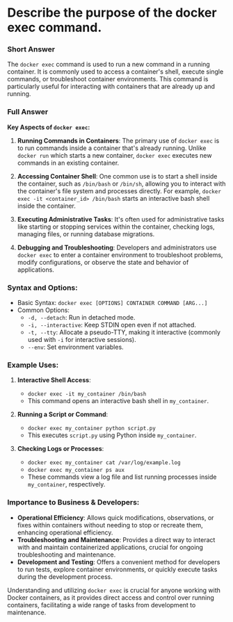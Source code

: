 # Describe the purpose of the docker exec command.

### Short Answer
The `docker exec` command is used to run a new command in a running container. It is commonly used to access a container's shell, execute single commands, or troubleshoot container environments. This command is particularly useful for interacting with containers that are already up and running.

### Full Answer

**Key Aspects of `docker exec`:**

1. **Running Commands in Containers**: The primary use of `docker exec` is to run commands inside a container that's already running. Unlike `docker run` which starts a new container, `docker exec` executes new commands in an existing container.

2. **Accessing Container Shell**: One common use is to start a shell inside the container, such as `/bin/bash` or `/bin/sh`, allowing you to interact with the container's file system and processes directly. For example, `docker exec -it <container_id> /bin/bash` starts an interactive bash shell inside the container.

3. **Executing Administrative Tasks**: It's often used for administrative tasks like starting or stopping services within the container, checking logs, managing files, or running database migrations.

4. **Debugging and Troubleshooting**: Developers and administrators use `docker exec` to enter a container environment to troubleshoot problems, modify configurations, or observe the state and behavior of applications.

### Syntax and Options:

- Basic Syntax: `docker exec [OPTIONS] CONTAINER COMMAND [ARG...]`
- Common Options:
    - `-d, --detach`: Run in detached mode.
    - `-i, --interactive`: Keep STDIN open even if not attached.
    - `-t, --tty`: Allocate a pseudo-TTY, making it interactive (commonly used with `-i` for interactive sessions).
    - `--env`: Set environment variables.

### Example Uses:

1. **Interactive Shell Access**:
    - `docker exec -it my_container /bin/bash`
    - This command opens an interactive bash shell in `my_container`.

2. **Running a Script or Command**:
    - `docker exec my_container python script.py`
    - This executes `script.py` using Python inside `my_container`.

3. **Checking Logs or Processes**:
    - `docker exec my_container cat /var/log/example.log`
    - `docker exec my_container ps aux`
    - These commands view a log file and list running processes inside `my_container`, respectively.

### Importance to Business & Developers:

- **Operational Efficiency**: Allows quick modifications, observations, or fixes within containers without needing to stop or recreate them, enhancing operational efficiency.
- **Troubleshooting and Maintenance**: Provides a direct way to interact with and maintain containerized applications, crucial for ongoing troubleshooting and maintenance.
- **Development and Testing**: Offers a convenient method for developers to run tests, explore container environments, or quickly execute tasks during the development process.

Understanding and utilizing `docker exec` is crucial for anyone working with Docker containers, as it provides direct access and control over running containers, facilitating a wide range of tasks from development to maintenance.